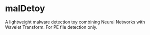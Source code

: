 # malDetoy

A lightweight malware detection toy combining Neural Networks with Wavelet Transform. For PE file detection only.
